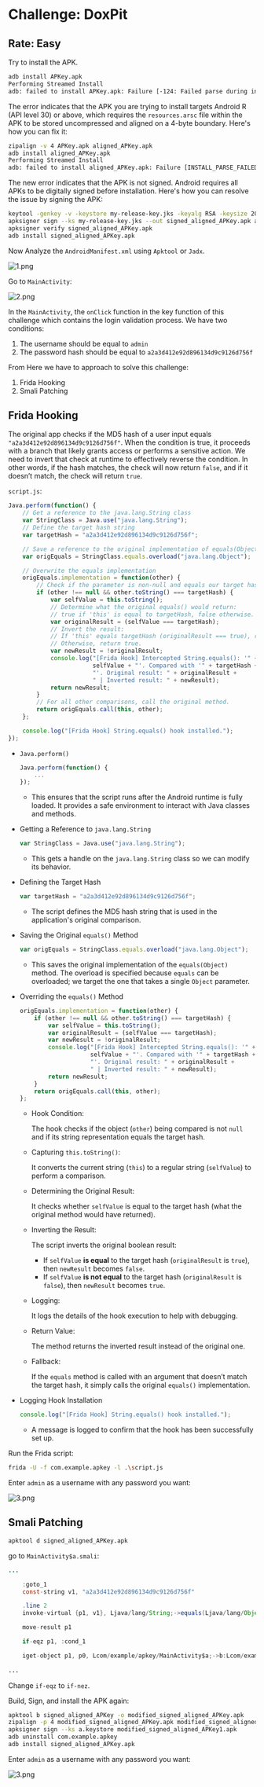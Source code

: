 # Challenge: DoxPit
## Rate: Easy

Try to install the APK.

```bash
adb install APKey.apk
Performing Streamed Install
adb: failed to install APKey.apk: Failure [-124: Failed parse during installPackageLI: Targeting R+ (version 30 and above) requires the resources.arsc of installed APKs to be stored uncompressed and aligned on a 4-byte boundary]
```

The error indicates that the APK you are trying to install targets Android R (API level 30) or above, which requires the `resources.arsc` file within the APK to be stored uncompressed and aligned on a 4-byte boundary. Here's how you can fix it:

```bash
zipalign -v 4 APKey.apk aligned_APKey.apk
adb install aligned_APKey.apk
Performing Streamed Install
adb: failed to install aligned_APKey.apk: Failure [INSTALL_PARSE_FAILED_NO_CERTIFICATES: Scanning Failed.: No signature found in package of version 2 or newer for package com.example.apkey]
```

The new error indicates that the APK is not signed. Android requires all APKs to be digitally signed before installation. Here's how you can resolve the issue by signing the APK:

```bash
keytool -genkey -v -keystore my-release-key.jks -keyalg RSA -keysize 2048 -validity 10000 -alias my-key-alias
apksigner sign --ks my-release-key.jks --out signed_aligned_APKey.apk aligned_APKey.apk
apksigner verify signed_aligned_APKey.apk
adb install signed_aligned_APKey.apk
```

Now Analyze the `AndroidManifest.xml` using `Apktool` or `Jadx`.

![1.png](1.png)

Go to `MainActivity`:

![2.png](2.png)

In the `MainActivity`, the `onClick` function in the key function of this challenge which contains the login validation process. We have two conditions:

1. The username should be equal to `admin`
2. The password hash should be equal to `a2a3d412e92d896134d9c9126d756f`

From Here we have to approach to solve this challenge:

1. Frida Hooking
2. Smali Patching

## Frida Hooking

The original app checks if the MD5 hash of a user input equals `"a2a3d412e92d896134d9c9126d756f"`. When the condition is true, it proceeds with a branch that likely grants access or performs a sensitive action. We need to invert that check at runtime to effectively reverse the condition. In other words, if the hash matches, the check will now return `false`, and if it doesn’t match, the check will return `true`.

`script.js`:

```jsx
Java.perform(function() {
    // Get a reference to the java.lang.String class
    var StringClass = Java.use("java.lang.String");
    // Define the target hash string
    var targetHash = "a2a3d412e92d896134d9c9126d756f";

    // Save a reference to the original implementation of equals(Object)
    var origEquals = StringClass.equals.overload("java.lang.Object");

    // Overwrite the equals implementation
    origEquals.implementation = function(other) {
        // Check if the parameter is non-null and equals our target hash string
        if (other !== null && other.toString() === targetHash) {
            var selfValue = this.toString();
            // Determine what the original equals() would return:
            // true if 'this' is equal to targetHash, false otherwise.
            var originalResult = (selfValue === targetHash);
            // Invert the result:
            // If 'this' equals targetHash (originalResult === true), return false.
            // Otherwise, return true.
            var newResult = !originalResult;
            console.log("[Frida Hook] Intercepted String.equals(): '" +
                        selfValue + "'. Compared with '" + targetHash +
                        "'. Original result: " + originalResult +
                        " | Inverted result: " + newResult);
            return newResult;
        }
        // For all other comparisons, call the original method.
        return origEquals.call(this, other);
    };

    console.log("[Frida Hook] String.equals() hook installed.");
});
```

- `Java.perform()`
    
    ```jsx
    Java.perform(function() {
        ...
    });
    ```
    
    - This ensures that the script runs after the Android runtime is fully loaded. It provides a safe environment to interact with Java classes and methods.
- Getting a Reference to `java.lang.String`
    
    ```jsx
    var StringClass = Java.use("java.lang.String");
    ```
    
    - This gets a handle on the `java.lang.String` class so we can modify its behavior.
- Defining the Target Hash
    
    ```jsx
    var targetHash = "a2a3d412e92d896134d9c9126d756f";
    ```
    
    - The script defines the MD5 hash string that is used in the application's original comparison.
- Saving the Original `equals()` Method
    
    ```jsx
    var origEquals = StringClass.equals.overload("java.lang.Object");
    ```
    
    - This saves the original implementation of the `equals(Object)` method. The overload is specified because `equals` can be overloaded; we target the one that takes a single `Object` parameter.
- Overriding the `equals()` Method
    
    ```jsx
    origEquals.implementation = function(other) {
        if (other !== null && other.toString() === targetHash) {
            var selfValue = this.toString();
            var originalResult = (selfValue === targetHash);
            var newResult = !originalResult;
            console.log("[Frida Hook] Intercepted String.equals(): '" +
                        selfValue + "'. Compared with '" + targetHash +
                        "'. Original result: " + originalResult +
                        " | Inverted result: " + newResult);
            return newResult;
        }
        return origEquals.call(this, other);
    };
    ```
    
    - Hook Condition:
        
        The hook checks if the object (`other`) being compared is not `null` and if its string representation equals the target hash.
        
    - Capturing `this.toString()`:
        
        It converts the current string (`this`) to a regular string (`selfValue`) to perform a comparison.
        
    - Determining the Original Result:
        
        It checks whether `selfValue` is equal to the target hash (what the original method would have returned).
        
    - Inverting the Result:
        
        The script inverts the original boolean result:
        
        - If `selfValue` **is equal** to the target hash (`originalResult` is `true`), then `newResult` becomes `false`.
        - If `selfValue` **is not equal** to the target hash (`originalResult` is `false`), then `newResult` becomes `true`.
    - Logging:
        
        It logs the details of the hook execution to help with debugging.
        
    - Return Value:
        
        The method returns the inverted result instead of the original one.
        
    - Fallback:
        
        If the `equals` method is called with an argument that doesn’t match the target hash, it simply calls the original `equals()` implementation.
        
- Logging Hook Installation
    
    ```jsx
    console.log("[Frida Hook] String.equals() hook installed.");
    ```
    
    - A message is logged to confirm that the hook has been successfully set up.

Run the Frida script:

```bash
frida -U -f com.example.apkey -l .\script.js
```

Enter `admin` as a username with any password you want:

![3.png](3.png)

## Smali Patching

```bash
apktool d signed_aligned_APKey.apk
```

go to `MainActivity$a.smali`:

```java
...

    :goto_1
    const-string v1, "a2a3d412e92d896134d9c9126d756f"

    .line 2
    invoke-virtual {p1, v1}, Ljava/lang/String;->equals(Ljava/lang/Object;)Z

    move-result p1

    if-eqz p1, :cond_1

    iget-object p1, p0, Lcom/example/apkey/MainActivity$a;->b:Lcom/example/apkey/MainActivity;
    
...
```

Change `if-eqz` to `if-nez`.

Build, Sign, and install the APK again:

```bash
apktool b signed_aligned_APKey -o modified_signed_aligned_APKey.apk
zipalign -p 4 modified_signed_aligned_APKey.apk modified_signed_aligned_APKey1.apk
apksigner sign --ks a.keystore modified_signed_aligned_APKey1.apk
adb uninstall com.example.apkey
adb install signed_aligned_APKey.apk
```

Enter `admin` as a username with any password you want:

![3.png](3.png)
